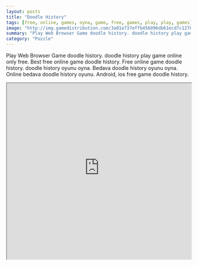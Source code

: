 ```yaml
---
layout: posts
title: "Doodle History"
tags: [free, online, games, oyna, game, free, games, play, play, games]
image: "http://img.gamedistribution.com/3a01e737effb456096db61ecd7c12780.jpg"
summary: "Play Web Browser Game doodle history. doodle history play game online only free. Best free online game doodle history. Free online game doodle history. doodle history oyunu oyna. Bedava doodle history oyunu oyna. Online bedava doodle history oyunu. Android, ios free game doodle history."
category: "Puzzle"
---
```


Play Web Browser Game doodle history. doodle history play game online only free. Best free online game doodle history. Free online game doodle history. doodle history oyunu oyna. Bedava doodle history oyunu oyna. Online bedava doodle history oyunu. Android, ios free game doodle history.

<iframe width="100%" height="480px;" src="http://html5.gamedistribution.com/3a01e737effb456096db61ecd7c12780/"></iframe>